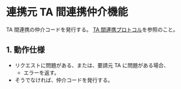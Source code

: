 <!--
Copyright 2015 realglobe, Inc.

Licensed under the Apache License, Version 2.0 (the "License");
you may not use this file except in compliance with the License.
You may obtain a copy of the License at

    http://www.apache.org/licenses/LICENSE-2.0

Unless required by applicable law or agreed to in writing, software
distributed under the License is distributed on an "AS IS" BASIS,
WITHOUT WARRANTIES OR CONDITIONS OF ANY KIND, either express or implied.
See the License for the specific language governing permissions and
limitations under the License.
-->


# 連携元 TA 間連携仲介機能

TA 間連携の仲介コードを発行する。
[TA 間連携プロトコル]を参照のこと。


## 1. 動作仕様

* リクエストに問題がある、または、要請元 TA に問題がある場合、
    * エラーを返す。
* そうでなければ、仲介コードを発行する。


<!-- 参照 -->
[TA 間連携プロトコル]: https://github.com/realglobe-Inc/edo/blob/master/ta_cooperation.md
